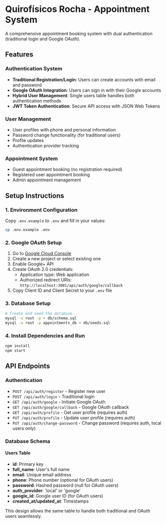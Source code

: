 # Quirofísicos Rocha - Appointment System

A comprehensive appointment booking system with dual authentication (traditional login and Google OAuth).

## Features

### Authentication System
- **Traditional Registration/Login**: Users can create accounts with email and password
- **Google OAuth Integration**: Users can sign in with their Google accounts
- **Hybrid User Management**: Single users table handles both authentication methods
- **JWT Token Authentication**: Secure API access with JSON Web Tokens

### User Management
- User profiles with phone and personal information
- Password change functionality (for traditional users)
- Profile updates
- Authentication provider tracking

### Appointment System
- Guest appointment booking (no registration required)
- Registered user appointment booking
- Admin appointment management

## Setup Instructions

### 1. Environment Configuration
Copy `.env.example` to `.env` and fill in your values:
```bash
cp .env.example .env
```

### 2. Google OAuth Setup
1. Go to [Google Cloud Console](https://console.cloud.google.com/)
2. Create a new project or select existing one
3. Enable Google+ API
4. Create OAuth 2.0 credentials:
   - Application type: Web application
   - Authorized redirect URIs: `http://localhost:3001/api/auth/google/callback`
5. Copy Client ID and Client Secret to your `.env` file

### 3. Database Setup
```bash
# Create and seed the database
mysql -u root -p < db/schema.sql
mysql -u root -p appointments_db < db/seeds.sql
```

### 4. Install Dependencies and Run
```bash
npm install
npm start
```

## API Endpoints

### Authentication
- `POST /api/auth/register` - Register new user
- `POST /api/auth/login` - Traditional login
- `GET /api/auth/google` - Initiate Google OAuth
- `GET /api/auth/google/callback` - Google OAuth callback
- `GET /api/auth/profile` - Get user profile (requires auth)
- `PUT /api/auth/profile` - Update user profile (requires auth)
- `PUT /api/auth/change-password` - Change password (requires auth, local users only)

### Database Schema

#### Users Table
- **id**: Primary key
- **full_name**: User's full name
- **email**: Unique email address
- **phone**: Phone number (optional for OAuth users)
- **password**: Hashed password (null for OAuth users)
- **auth_provider**: 'local' or 'google'
- **google_id**: Google user ID (for OAuth users)
- **created_at/updated_at**: Timestamps

This design allows the same table to handle both traditional and OAuth users seamlessly.